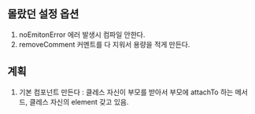 ## 몰랐던 설정 옵션

1. noEmitonError 에러 발생시 컴파일 안한다.
2. removeComment 커멘트를 다 지워서 용량을 적게 만든다.

## 계획

1. 기본 컴포넌트 만든다 : 클레스 자신이 부모를 받아서 부모에 attachTo 하는 메서드, 클레스 자신의 element 갖고 있음.

